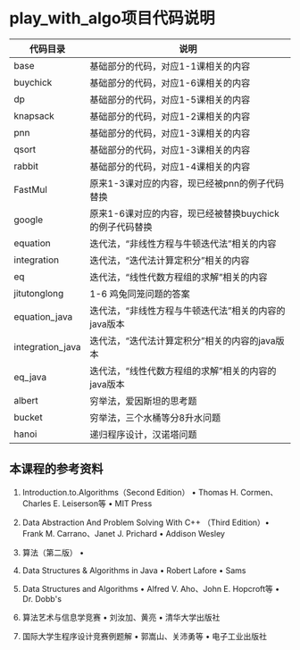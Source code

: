 # play_with_algo项目代码说明





| 代码目录      | 说明                                                    |
| ------------- | ------------------------------------------------------- |
| base          | 基础部分的代码，对应1-1课相关的内容                     |
| buychick      | 基础部分的代码，对应1-6课相关的内容                     |
| dp            | 基础部分的代码，对应1-5课相关的内容                     |
| knapsack      | 基础部分的代码，对应1-2课相关的内容                     |
| pnn           | 基础部分的代码，对应1-3课相关的内容                     |
| qsort         | 基础部分的代码，对应1-3课相关的内容                     |
| rabbit        | 基础部分的代码，对应1-4课相关的内容                     |
| FastMul       | 原来1-3课对应的内容，现已经被pnn的例子代码替换          |
| google        | 原来1-6课对应的内容，现已经被替换buychick的例子代码替换 |
| equation      | 迭代法，“非线性方程与牛顿迭代法”相关的内容              |
| integration   | 迭代法，“迭代法计算定积分”相关的内容                    |
| eq            | 迭代法，“线性代数方程组的求解”相关的内容                |
| jitutonglong  | 1-6 鸡兔同笼问题的答案                                  |
| equation_java | 迭代法，“非线性方程与牛顿迭代法”相关的内容的java版本    |
| integration_java | 迭代法，“迭代法计算定积分”相关的内容的java版本    |
| eq_java | 迭代法，“线性代数方程组的求解”相关的内容的java版本    |
| albert | 穷举法，爱因斯坦的思考题    |
| bucket | 穷举法，三个水桶等分8升水问题    |
| hanoi | 递归程序设计，汉诺塔问题    |

## 本课程的参考资料

1. Introduction.to.Algorithms（Second Edition） • Thomas H. Cormen、Charles E. Leiserson等 • MIT Press

2. Data Abstraction And Problem Solving With C++ （Third Edition）• Frank M. Carrano、Janet J. Prichard  • Addison
   Wesley

3. 算法（第二版） • 

4. Data Structures & Algorithms in Java • Robert Lafore • Sams

5. Data Structures and Algorithms • Alfred V. Aho、John E. Hopcroft等 • Dr. Dobb's

6. 算法艺术与信息学竞赛 • 刘汝加、黄亮 • 清华大学出版社

7. 国际大学生程序设计竞赛例题解 • 郭嵩山、关沛勇等 • 电子工业出版社

 


